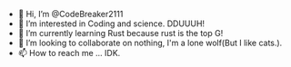 - 👋 Hi, I’m @CodeBreaker2111
- 👀 I’m interested in Coding and science. DDUUUH!
- 🌱 I’m currently learning Rust because rust is the top G!
- 💞️ I’m looking to collaborate on nothing, I'm a lone wolf(But I like cats.).
- 📫 How to reach me ... IDK.

<!---
CodeBreaker2111/CodeBreaker2111 is a ✨ special ✨ repository because its `README.md` (this file) appears on your GitHub profile.
You can click the Preview link to take a look at your changes.
--->
